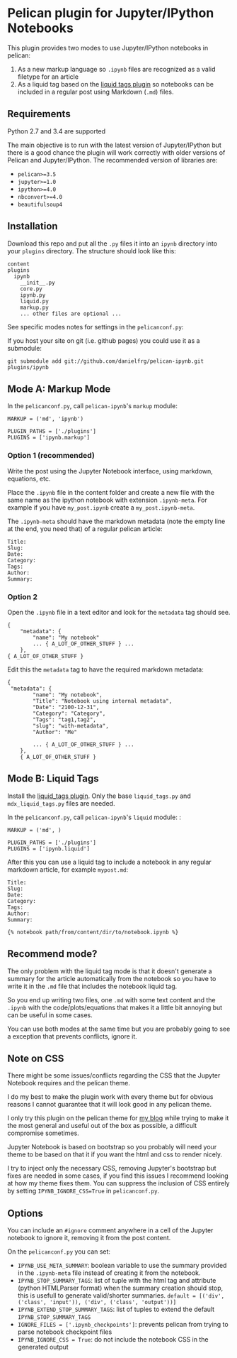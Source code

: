 # Pelican plugin for Jupyter/IPython Notebooks

This plugin provides two modes to use Jupyter/IPython notebooks in pelican:

1. As a new markup language so `.ipynb` files are recognized as a valid filetype for an article
2. As a liquid tag based on the [liquid tags plugin](https://github.com/getpelican/pelican-plugins/tree/master/liquid_tags) so notebooks can be
included in a regular post using Markdown (`.md`) files.

## Requirements

Python 2.7 and 3.4 are supported

The main objective is to run with the latest version of Jupyter/IPython
but there is a good chance the plugin will work correctly with older versions of Pelican and Jupyter/IPython.
The recommended version of libraries are:

- `pelican>=3.5`
- `jupyter>=1.0`
- `ipython>=4.0`
- `nbconvert>=4.0`
- `beautifulsoup4`


## Installation

Download this repo and put all the `.py` files it into an `ipynb` directory
into your `plugins` directory. The structure should look like this:

```
content
plugins
  ipynb
    __init__.py
    core.py
    ipynb.py
    liquid.py
    markup.py
    ... other files are optional ...
```

See specific modes notes for settings in the `pelicanconf.py`:

If you host your site on git (i.e. github pages) you could use it as a submodule:

```
git submodule add git://github.com/danielfrg/pelican-ipynb.git plugins/ipynb
```

## Mode A: Markup Mode

In the `pelicanconf.py`, call `pelican-ipynb`'s `markup` module:
```
MARKUP = ('md', 'ipynb')

PLUGIN_PATHS = ['./plugins']
PLUGINS = ['ipynb.markup']
```

### Option 1 (recommended)

Write the post using the Jupyter Notebook interface, using markdown, equations, etc.

Place the `.ipynb` file in the content folder and create a new file with the
same name as the ipython notebook with extension `.ipynb-meta`.
For example if you have `my_post.ipynb` create a `my_post.ipynb-meta`.

The `.ipynb-meta` should have the markdown metadata (note the empty line at the end, you need that)
of a regular pelican article:

```
Title:
Slug:
Date:
Category:
Tags:
Author:
Summary:

```

### Option 2

Open the `.ipynb` file in a text editor and look for the `metadata` tag should see.

```
{
    "metadata": {
        "name": "My notebook"
        ... { A_LOT_OF_OTHER_STUFF } ...
    },
{ A_LOT_OF_OTHER_STUFF }
```

Edit this the `metadata` tag to have the required markdown metadata:

```
{
 "metadata": {
        "name": "My notebook",
        "Title": "Notebook using internal metadata",
        "Date": "2100-12-31",
        "Category": "Category",
        "Tags": "tag1,tag2",
        "slug": "with-metadata",
        "Author": "Me"

        ... { A_LOT_OF_OTHER_STUFF } ...
    },
    { A_LOT_OF_OTHER_STUFF }
```

## Mode B: Liquid Tags

Install the [liquid_tags plugin](https://github.com/getpelican/pelican-plugins/tree/master/liquid_tags).
Only the base `liquid_tags.py` and `mdx_liquid_tags.py` files are needed.

In the `pelicanconf.py`, call `pelican-ipynb`'s `liquid` module:
:
```
MARKUP = ('md', )

PLUGIN_PATHS = ['./plugins']
PLUGINS = ['ipynb.liquid']
```

After this you can use a liquid tag to include a notebook in any regular markdown article,
for example `mypost.md`:

```
Title:
Slug:
Date:
Category:
Tags:
Author:
Summary:

{% notebook path/from/content/dir/to/notebook.ipynb %}

```

## Recommend mode?

The only problem with the liquid tag mode is that it doesn't generate a summary for the article
automatically from the notebook so you have to write it in the `.md` file that includes
the notebook liquid tag.

So you end up writing two files, one `.md` with some text content
and the `.ipynb` with the code/plots/equations that makes it a little bit annoying but can
be useful in some cases.

You can use both modes at the same time but you are probably going to see a exception that
prevents conflicts, ignore it.

## Note on CSS

There might be some issues/conflicts regarding the CSS that the Jupyter Notebook requires and the pelican theme.

I do my best to make the plugin work with every theme but for obvious reasons I cannot guarantee that it will look good in any pelican theme.

I only try this plugin on the pelican theme for [my blog](https://github.com/danielfrg/danielfrg.github.io-source)
while trying to make it the most general and useful out of the box as possible, a difficult compromise sometimes.

Jupyter Notebook is based on bootstrap so you probably will need your theme to be based on that it if you want the html and css to render nicely.

I try to inject only the necessary CSS, removing Jupyter's bootstrap but fixes are needed in some cases,
if you find this issues I recommend looking at how my theme fixes them. You can suppress the inclusion of CSS entirely by setting
`IPYNB_IGNORE_CSS=True` in `pelicanconf.py`. 


## Options

You can include an `#ignore` comment anywhere in a cell of the Jupyter notebook
to ignore it, removing it from the post content.

On the `pelicanconf.py` you can set:

- `IPYNB_USE_META_SUMMARY`: boolean variable to use the summary provided in the `.ipynb-meta` file instead of creating it from the notebook.
- `IPYNB_STOP_SUMMARY_TAGS`: list of tuple with the html tag and attribute (python HTMLParser format)
when the summary creation should stop, this is usefull to generate valid/shorter summaries.
`default = [('div', ('class', 'input')), ('div', ('class', 'output'))]`
- `IPYNB_EXTEND_STOP_SUMMARY_TAGS`: list of tuples to extend the default `IPYNB_STOP_SUMMARY_TAGS`
- `IGNORE_FILES = ['.ipynb_checkpoints']`: prevents pelican from trying to parse notebook checkpoint files
- `IPYNB_IGNORE_CSS = True`: do not include the notebook CSS in the generated output
